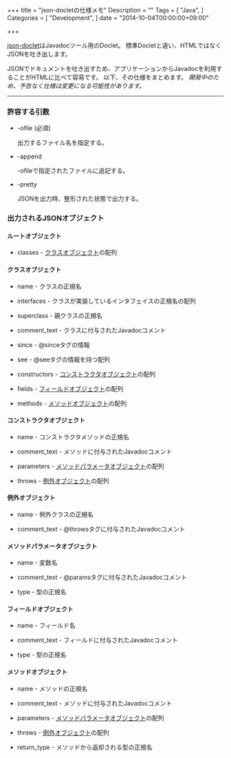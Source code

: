 +++
title = "json-docletの仕様メモ"
Description = ""
Tags = [
    "Java",
]
Categories = [
    "Development",
]
date = "2014-10-04T00:00:00+09:00"

+++

[json-doclet](https://github.com/kamichidu/java-json-doclet)はJavadocツール用のDoclet。
標準Docletと違い、HTMLではなくJSONを吐き出します。

JSONでドキュメントを吐き出すため、アプリケーションからJavadocを利用することがHTMLに比べて容易です。
以下、その仕様をまとめます。
*開発中のため、予告なく仕様は変更になる可能性があります。*

---

### 許容する引数

* -ofile (必須)

    出力するファイル名を指定する。

* -append

    -ofileで指定されたファイルに追記する。

* -pretty

    JSONを出力時、整形された状態で出力する。


### 出力されるJSONオブジェクト

#### <a name="root-object">ルートオブジェクト</a>

* classes - [クラスオブジェクト](#class-object)の配列

#### <a name="class-object">クラスオブジェクト</a>

* name - クラスの正規名

* interfaces - クラスが実装しているインタフェイスの正規名の配列

* superclass - 親クラスの正規名

* comment_text - クラスに付与されたJavadocコメント

* since - @sinceタグの情報

* see - @seeタグの情報を持つ配列

* constructors - [コンストラクタオブジェクト](#constructor-object)の配列

* fields - [フィールドオブジェクト](#field-object)の配列

* methods - [メソッドオブジェクト](#method-object)の配列

#### <a name="constructor-object">コンストラクタオブジェクト</a>

* name - コンストラクタメソッドの正規名

* comment_text - メソッドに付与されたJavadocコメント

* parameters - [メソッドパラメータオブジェクト](#method-parameter-object)の配列

* throws - [例外オブジェクト](#exception-object)の配列

#### <a name="exception-object">例外オブジェクト</a>

* name - 例外クラスの正規名

* comment_text - @throwsタグに付与されたJavadocコメント

#### <a name="method-parameter-object">メソッドパラメータオブジェクト</a>

* name - 変数名

* comment_text - @paramsタグに付与されたJavadocコメント

* type - 型の正規名

#### <a name="field-object">フィールドオブジェクト</a>

* name - フィールド名

* comment_text - フィールドに付与されたJavadocコメント

* type - 型の正規名

#### <a name="method-object">メソッドオブジェクト</a>

* name - メソッドの正規名

* comment_text - メソッドに付与されたJavadocコメント

* parameters - [メソッドパラメータオブジェクト](#method-parameter-object)の配列

* throws - [例外オブジェクト](#exception-object)の配列

* return_type - メソッドから返却される型の正規名
